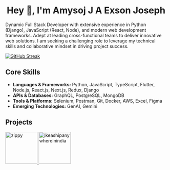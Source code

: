 <h1 align="center">Hey 👋, I'm Amysoj J A Exson Joseph</h1>

Dynamic Full Stack Developer with extensive experience in Python (Django), JavaScript (React, Node), and modern web development frameworks. Adept at leading cross-functional teams to deliver innovative web solutions. I am seeking a challenging role to leverage my technical skills and collaborative mindset in driving project success.

[![GitHub Streak](https://github-readme-streak-stats.herokuapp.com?user=exson6969)](https://git.io/streak-stats)

## Core Skills

- **Languages & Frameworks:** Python, JavaScript, TypeScript, Flutter, Node.js, React.js, Next.js, Redux, Django
- **APIs & Databases:** GraphQL, PostgreSQL, MongoDB
- **Tools & Platforms:** Selenium, Postman, Git, Docker, AWS, Excel, Figma
- **Emerging Technologies:** GenAI, Gemini

## Projects
<a target="blank" href="https://zippy.codebit.in/" >
  <img alt="zippy" height="100px" width="100px" src="https://zippy.codebit.in/logo.png" />
</a>

<a target="blank" href="https://www.ikeashipanywhereinindia.com" >
  <img   alt="ikeashipanywhereinindia" height="100px" width="100px" src="https://www.ikeashipanywhereinindia.com/logo.svg" />
</a>
